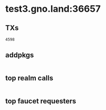 # test3.gno.land:36657

## TXs
```
4598
```

## addpkgs
```
```

## top realm calls
```
```

## top faucet requesters
```
```

